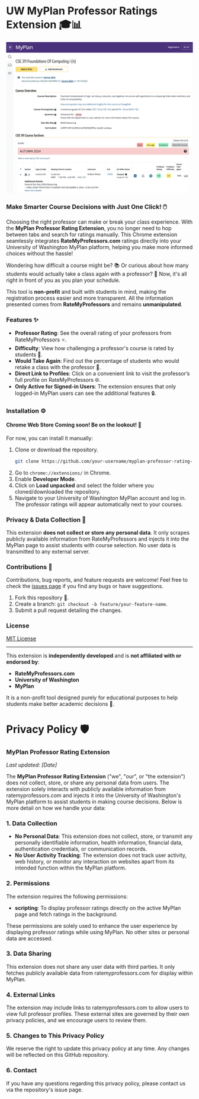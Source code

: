 # UW MyPlan Professor Ratings Extension 🎓📊

![Demo](demo.png)

### Make Smarter Course Decisions with Just One Click! 🖱️

Choosing the right professor can make or break your class experience. With the **MyPlan Professor Rating Extension**, you no longer need to hop between tabs and search for ratings manually. This Chrome extension seamlessly integrates **RateMyProfessors.com** ratings directly into your University of Washington MyPlan platform, helping you make more informed choices without the hassle!

Wondering how difficult a course might be? 📚 Or curious about how many students would actually take a class again with a professor? 🤔 Now, it's all right in front of you as you plan your schedule.

This tool is **non-profit** and built with students in mind, making the registration process easier and more transparent. All the information presented comes from **RateMyProfessors** and remains **unmanipulated**.

### Features ✨

- **Professor Rating**: See the overall rating of your professors from RateMyProfessors ⭐.
- **Difficulty**: View how challenging a professor's course is rated by students 💪.
- **Would Take Again**: Find out the percentage of students who would retake a class with the professor 🔁.
- **Direct Link to Profiles**: Click on a convenient link to visit the professor’s full profile on RateMyProfessors 🌐.
- **Only Active for Signed-in Users**: The extension ensures that only logged-in MyPlan users can see the additional features 🔒.

### Installation ⚙️

#### Chrome Web Store Coming soon! Be on the lookout! 👀

For now, you can install it manually:

1. Clone or download the repository.
    ```bash
    git clone https://github.com/your-username/myplan-professor-rating-extension.git
    ```
2. Go to `chrome://extensions/` in Chrome.
3. Enable **Developer Mode**.
4. Click on **Load unpacked** and select the folder where you cloned/downloaded the repository.
5. Navigate to your University of Washington MyPlan account and log in. The professor ratings will appear automatically next to your courses.

### Privacy & Data Collection 🔐

This extension **does not collect or store any personal data**. It only scrapes publicly available information from RateMyProfessors and injects it into the MyPlan page to assist students with course selection. No user data is transmitted to any external server.

### Contributions 🤝

Contributions, bug reports, and feature requests are welcome! Feel free to check the [issues page](https://github.com/your-username/myplan-professor-rating-extension/issues) if you find any bugs or have suggestions.

1. Fork this repository 🍴.
2. Create a branch: `git checkout -b feature/your-feature-name`.
3. Submit a pull request detailing the changes.

### License

[MIT License](LICENSE)

---

This extension is **independently developed** and is **not affiliated with or endorsed by**:
- **RateMyProfessors.com**
- **University of Washington**
- **MyPlan**

It is a non-profit tool designed purely for educational purposes to help students make better academic decisions 📘.

# Privacy Policy 🛡️

### MyPlan Professor Rating Extension

_Last updated: [Date]_

The **MyPlan Professor Rating Extension** ("we", "our", or "the extension") does not collect, store, or share any personal data from users. The extension solely interacts with publicly available information from ratemyprofessors.com and injects it into the University of Washington's MyPlan platform to assist students in making course decisions. Below is more detail on how we handle your data:

### 1. **Data Collection** 
- **No Personal Data**: This extension does not collect, store, or transmit any personally identifiable information, health information, financial data, authentication credentials, or communication records.
- **No User Activity Tracking**: The extension does not track user activity, web history, or monitor any interaction on websites apart from its intended function within the MyPlan platform.

### 2. **Permissions** 
The extension requires the following permissions:
- **scripting**: To display professor ratings directly on the active MyPlan page and fetch ratings in the background.

These permissions are solely used to enhance the user experience by displaying professor ratings while using MyPlan. No other sites or personal data are accessed.

### 3. **Data Sharing** 
This extension does not share any user data with third parties. It only fetches publicly available data from ratemyprofessors.com for display within MyPlan.

### 4. **External Links** 
The extension may include links to ratemyprofessors.com to allow users to view full professor profiles. These external sites are governed by their own privacy policies, and we encourage users to review them.

### 5. **Changes to This Privacy Policy** 
We reserve the right to update this privacy policy at any time. Any changes will be reflected on this GitHub repository.

### 6. **Contact** 
If you have any questions regarding this privacy policy, please contact us via the repository's issue page.
